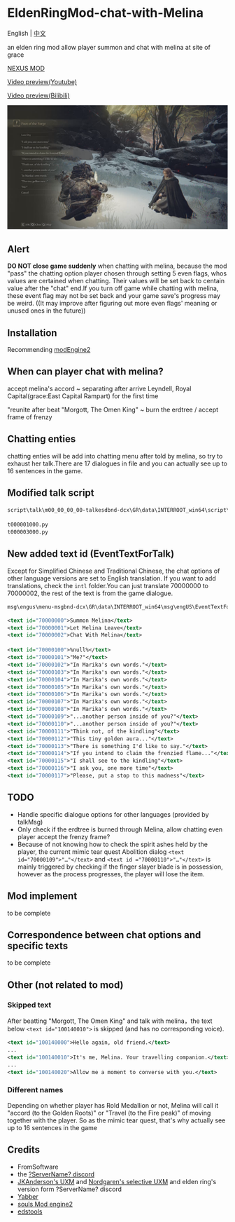 # EldenRingMod-chat-with-Melina

English | [中文](README-zhcn.md)

an elden ring mod allow player summon and chat with melina at site of grace

[NEXUS MOD](https://www.nexusmods.com/eldenring/mods/1587)

[Video preview(Youtube)](https://youtu.be/PjGv6Fyrx1Y)

[Video preview(Bilibili)](https://www.bilibili.com/video/BV1vB4y1s7AY)

![Preview-eng](preview/Preview-eng.webp)

## Alert

**DO NOT close game suddenly** when chatting with melina, because the mod "pass" the chatting option player chosen through setting 5 even flags, whos values are certained when chatting. Their values will be set back to centain value after the "chat" end.If you turn off game while chatting with melina, these event flag may not be set back and your game save's progress may be weird. ((It may improve after figuring out more even flags' meaning or unused ones in the future))

## Installation

Recommending [modEngine2]("https://github.com/soulsmods/ModEngine2")

## When can player chat with melina?

accept melina's accord ~ separating after arrive Leyndell, Royal Capital(grace:East Capital Rampart) for the first time

"reunite after beat "Morgott, The Omen King" ~ burn the erdtree / accept frame of frenzy

## Chatting enties

chatting enties will be add into chatting menu after told by melina, so try to exhaust her talk.There are 17 dialogues in file and you can actually see up to 16 sentences in the game.

## Modified talk script

```xml
script\talk\m00_00_00_00-talkesdbnd-dcx\GR\data\INTERROOT_win64\script\talk\m00_00_00_00

t000001000.py
t000003000.py
```

## New added text id (EventTextForTalk)

Except for Simplified Chinese and Traditional Chinese, the chat options of other language versions are set to English translation. If you want to add translations, check the ``` intl ``` folder.You can just translate 70000000 to 70000002, the rest of the text is from the game dialogue.

```xml
msg\engus\menu-msgbnd-dcx\GR\data\INTERROOT_win64\msg\engUS\EventTextForTalk.fmg.xml
```

``` xml
<text id="70000000">Summon Melina</text>
<text id="70000001">Let Melina Leave</text>
<text id="70000002">Chat With Melina</text>

<text id="70000100">%null%</text>
<text id="70000101">"Me?"</text>
<text id="70000102">"In Marika's own words."</text>
<text id="70000103">"In Marika's own words."</text>
<text id="70000104">"In Marika's own words."</text>
<text id="70000105">"In Marika's own words."</text>
<text id="70000106">"In Marika's own words."</text>
<text id="70000107">"In Marika's own words."</text>
<text id="70000108">"In Marika's own words."</text>
<text id="70000109">"...another person inside of you?"</text>
<text id="70000110">"...another person inside of you?"</text>
<text id="70000111">"Think not, of the kindling"</text>
<text id="70000112">"This tiny golden aura..."</text>
<text id="70000113">"There is something I'd like to say."</text>
<text id="70000114">"If you intend to claim the frenzied flame..."</text>
<text id="70000115">"I shall see to the kindling"</text>
<text id="70000116">"I ask you, one more time"</text>
<text id="70000117">"Please, put a stop to this madness"</text>
```

## TODO

- Handle specific dialogue options for other languages (provided by talkMsg)
- Only check if the erdtree is burned through Melina, allow chatting even player accept the frenzy frame?
- Because of not knowing how to check the spirit ashes held by the player, the current mimic tear quest Abolition dialog ```<text id="70000109">"…"</text>``` and ```<text id ="70000110">"…"</text>``` is mainly triggered by checking if the finger slayer blade is in possession, however as the process progresses, the player will lose the item.

## Mod implement

to be complete

## Correspondence between chat options and specific texts

to be complete

## Other (not related to mod)

### Skipped text

After beatting "Morgott, The Omen King" and talk with melina，the text below ```<text id="100140010">``` is skipped (and has no corresponding voice).

```xml
<text id="100140000">Hello again, old friend.</text>
...
<text id="100140010">It's me, Melina. Your travelling companion.</text>
...
<text id="100140020">Allow me a moment to converse with you.</text>
```

### Different names

Depending on whether player has Rold Medallion or not, Melina will call it "accord (to the Golden Roots)" or "Travel (to the Fire peak)" of moving together with the player. So as the mimic tear quest, that's why actually see up to 16 sentences in the game

## Credits

- FromSoftware
- the [?ServerName? discord](https://discord.gg/97qU4236)
- [JKAnderson's UXM](https://github.com/JKAnderson/UXM) and [Nordgaren's selective UXM](https://github.com/Nordgaren/UXM-Selective-Unpack) and elden ring's version form ?ServerName? discord
- [Yabber](https://github.com/JKAnderson/Yabber)
- [souls Mod engine2](https://github.com/soulsmods/ModEngine2)
- [edstools](https://github.com/thefifthmatt/ESDLang)

